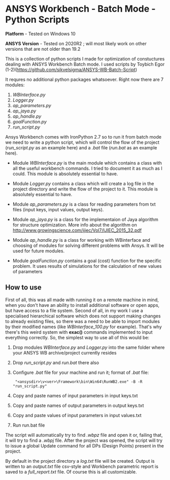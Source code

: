 # ANSYS Workbench - Batch Mode - Python Scripts

**Platform** - Tested on Windows 10

**ANSYS Version** - Tested on 2020R2 ; will most likely work on other versions that are not older than 19.2

This is a collection of python scripts I made for optimization of constuctures dealing with ANSYS Workbench Batch mode. I used scripts by Toybich Egor (1-2)(https://github.com/sikvelsigma/ANSYS-WB-Batch-Script)

 It requres no additional python packages whatsoever. Right now there are 7 modules:

1. *WBInterface.py*
2. *Logger.py*
3. *ap_parameters.py*
4. *ap_jaya.py*
5. *ap_handle.py*
6. *goalFunction.py*
7. *run_script.py*

Ansys Workbench comes with IronPython 2.7 so to run it from batch mode we need to write a python script, which will control the flow of the project (*run_script.py* as an example here) and a *.bat* file (*run.bat* as an example here).

- Module *WBInterface.py* is the main module which contains a class with all the useful workbench commands. I tried to document it as much as I could. This module is absolutely essential to have.

- Module *Logger.py* contains a class which will create a log file in the project directory and write the flow of the project to it. This module is absolutely essential to have.

- Module *ap_parameters.py* is a class for reading parameters from txt files (input keys, input values, output keys). 

- Module *ap_jaya.py* is a class for the implementaion of Jaya algorithm for structure optimization. More info about the algorithm on http://www.growingscience.com/ijiec/Vol7/IJIEC_2015_32.pdf

- Module *ap_handle.py* is a class for working with WBinterface and choosing of modules for solving different problems with Ansys. It will be used for future modules.

- Module *goalFunction.py* contains a goal (cost) function for the specific problem. It uses results of simulations for the calculation of new values of parameters


## How to use 
First of all, this was all made with running it on a remote machine in mind, when you don't have an ability to install additional software or open apps, but have access to a file system. Second of all, in my work I use a specialised hierarchical software which does not support making changes to already existing files, so there was a need to be able to import modules by their modified names (like *WBInterface_100.py* for example). That's why there's this weird system with **exac()** commands implemented to input everything correctly. 
So, the simplest way to use all of this would be:

1. Drop modules *WBInterface.py* and *Logger.py* into the same folder where your ANSYS WB archive/project currently resides
2. Drop *run_script.py* and *run.bat* there also
3. Configure *.bat* file for your machine and run it; format of *.bat* file:

        "<ansysdir>\v<ver>\Framework\bin\Win64\RunWB2.exe" -B -R "run_script.py"

4. Copy and paste names of input parameters in input keys.txt
5. Copy and paste names of output parameters in output keys.txt
6. Copy and paste values of input parameters in input values.txt
7. Run run.bat file


The script will automatically try to find *.wbpz* file and open it or, failing that, it will try to find a *.wbpj* file. After the project was opened, the script will try to issue a global Update command for all DPs (Design Points) present in the project. 


By default in the project directory a *log.txt* file will be created. Output is written to an *output.txt* file csv-style and Workbench parametric report is saved to a *full_report.txt* file. Of course this is all customizable.

